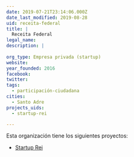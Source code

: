 ```yaml
---
date: 2019-07-21T23:14:06.000Z
date_last_modified: 2019-08-28
uid: receita-federal
title: |
  Receita Federal
legal_name: 
description: |
  
org_type: Empresa privada (startup)
website: 
year_founded: 2016
facebook: 
twitter: 
tags:
  - participación-ciudadana
cities: 
  - Santo Adre
projects_uids:
  - startup-rei

---
```


Esta organización tiene los siguientes proyectos:

- [Startup Rei](/proyectos/startup-rei)
